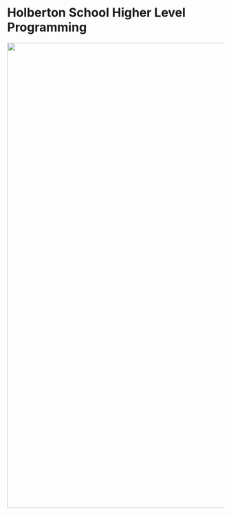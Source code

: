 # Holberton School Higher Level Programming

<p align="center">
  <img width="1920" height="1080" src="Extras/python-programming-language-word-concept-qa-concept.jpg">
</p>
